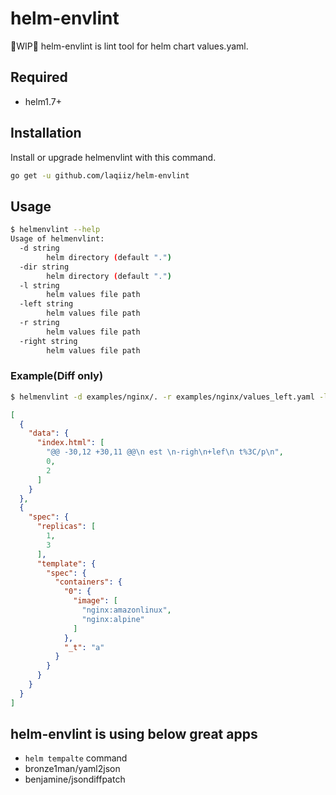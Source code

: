 # helm-envlint
🚧WIP🚧 helm-envlint is lint tool for helm chart values.yaml.

## Required

* helm1.7+

## Installation

Install or upgrade helmenvlint with this command.

```bash
go get -u github.com/laqiiz/helm-envlint
```

## Usage

```bash
$ helmenvlint --help
Usage of helmenvlint:
  -d string
        helm directory (default ".")
  -dir string
        helm directory (default ".")
  -l string
        helm values file path
  -left string
        helm values file path
  -r string
        helm values file path
  -right string
        helm values file path
```

### Example(Diff only)


```bash
$ helmenvlint -d examples/nginx/. -r examples/nginx/values_left.yaml -l examples/nginx/values_right.yam
```
```json output
[
  {
    "data": {
      "index.html": [
        "@@ -30,12 +30,11 @@\n est \n-righ\n+lef\n t%3C/p\n",
        0,
        2
      ]
    }
  },
  {
    "spec": {
      "replicas": [
        1,
        3
      ],
      "template": {
        "spec": {
          "containers": {
            "0": {
              "image": [
                "nginx:amazonlinux",
                "nginx:alpine"
              ]
            },
            "_t": "a"
          }
        }
      }
    }
  }
]
```

## helm-envlint is using below great apps

* `helm tempalte` command
* bronze1man/yaml2json
* benjamine/jsondiffpatch

